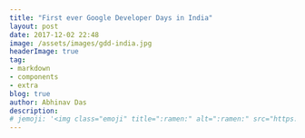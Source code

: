 ```yaml
---
title: "First ever Google Developer Days in India"
layout: post
date: 2017-12-02 22:48
image: /assets/images/gdd-india.jpg
headerImage: true
tag:
- markdown
- components
- extra
blog: true
author: Abhinav Das
description:
# jemoji: '<img class="emoji" title=":ramen:" alt=":ramen:" src="https://assets.github.com/images/icons/emoji/unicode/1f35c.png" height="20" width="20" align="absmiddle">'
---
```

